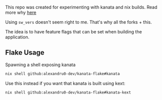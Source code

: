 This repo was created for experimenting with kanata and nix builds.
Read more why [here](https://github.com/NixOS/nixpkgs/pull/306546#issuecomment-2284484876)

Using `sw_vers` doesn't seem right to me. That's why all the forks + this.

The idea is to have feature flags that can be set when building the application.

## Flake Usage
Spawning a shell exposing kanata
```sh
nix shell github:alexandru0-dev/kanata-flake#kanata
```

Use this instead if you want that kanata is built using kext:
```sh
nix shell github:alexandru0-dev/kanata-flake#kanata-kext
```
